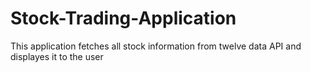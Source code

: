 # Stock-Trading-Application
This application fetches all stock information from twelve data API and displayes it to the user
